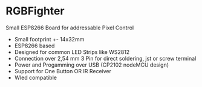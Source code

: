 # RGBFighter
Small ESP8266 Board for addressable Pixel Control

* Small footprint +- 14x32mm
* ESP8266 based
* Designed for common LED Strips like WS2812
* Connection over 2,54 mm 3 Pin for direct soldering, jst or screw terminal
* Power and Progamming over USB (CP2102 nodeMCU design)
* Support for One Button OR IR Receiver
* Wled compatible


